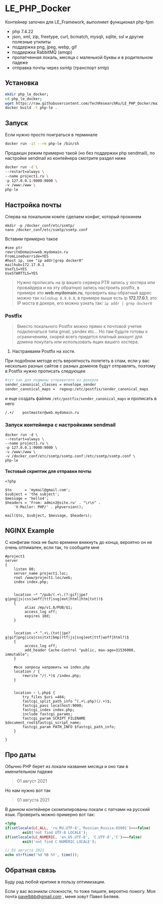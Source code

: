# LE_PHP_Docker
Контейнер заточен для LE_Framework, выполняет функционал php-fpm
* php 7.4.22
* json, xml, zip, freetype, curl, bcmatch, mysqli, sqlite, ssl и другие полезные утилиты
* поддержка png, jpeg, webp, gif
* поддержка RabbitMQ (amqp)
* пропатченная локаль, месяца с маленькой буквы и в родительном падеже
* отправка почты через ssmtp (транспорт smtp)

## Установка

```bash
mkdir php_le_docker;
cd php_le_docker;
wget https://raw.githubusercontent.com/TechResearchRu/LE_PHP_Docker/main/Dockerfile
docker build -t php-le .
```

## Запуск

Если нужно просто поиграться в терминале
```bash
docker run -it --rm php-le /bin/sh
```

Продакшн режим примерно такой (но без поддержки php sendmail), по настройке sendmail из контейнера смотрите раздел ниже
```bash
docker run -d \
--restart=always \
--name project1.ru \
-p 127.0.0.1:9000:9000 \
-v /www:/www \
php-le
```

## Настройка почты
Сперва на локальном компе сделаем конфиг, который прокинем
```
mkdir -p /docker_conf/etc/ssmtp/
nano /docker_conf/etc/ssmtp/ssmtp.conf
```

Вставим примерно такое
```
#see ptr
rewriteDomain=web.mydomain.ru
FromLineOverride=YES
#host ip, see "ip addr|grep docker0"
mailhub=172.17.0.1
UseTLS=YES
UseSTARTTLS=YES
```

> Нужно прописать на ip вашего сервера PTR запись у хостера или провайдера и на эту обратную запись настроить postfix, в примере это **web.mydomain.ru**, 
> проверить ваш обратный адрес можно так `nslookup 8.8.8.8`, 
> в примере выше есть ip **172.17.0.1**, это IP моста в докере, его можно узнать так: `ip addr | grep docker0`

### Postfix

> Вместо локального Postfix можно прямо к почтовой учетке подключаться типа gmail, yandex etc... Но там будьте готовы к ограничениям, скорей всего придется платный аккаунт для домена покупать или использовать ящик вашего хостера.

1. Настраиваем Postfix на хосте.

При подобном методе есть вероятность полететь в спам, если у вас несколько разных сайтов с разных доменов будут отправлять, поэтому в Postfix нужно прописать следующее

```sh
#тут хак для подмены отправителя из докеров
sender_canonical_classes = envelope_sender
sender_canonical_maps =  regexp:/etc/postfix/sender_canonical_maps
```

и еще создать файлик `/etc/postfix/sender_canonical_maps` и прописать в него
```
/.+/    postmaster@web.mydomain.ru
```

### Запуск контейнера с настройками sendmail
```
docker run -d \
--restart=always \
--name project1.ru \
-p 127.0.0.1:9000:9000 \
-v /www:/www \
-v /docker_conf/etc/ssmtp/ssmtp.conf:/etc/ssmtp/ssmtp.conf \
php-le

```

#### Тестовый скриптик для отправки почты
```
<?php

$to      = 'mymail@gmail.com';
$subject = 'the subject';
$message = 'hello4';
$headers = 'From: admin2@site.ru' . "\r\n" .
    'X-Mailer: PHP/' . phpversion();

mail($to, $subject, $message, $headers);
```

## NGINX Example
С конфигам пока не было времени вникнуть до конца, вероятно он не очень оптимален, если так, то сообщите мне

```
#project1
server 
{
	listen 80;
	server_name project1.loc;
	root /www/project1.loc/web;
	index index.php;


    location ~* ^/pub/(.+\.(?:gif|jpe?g|png|js|css|woff|ttf|svg|eot|html|htm|txt))$
    {
         alias /mp/v1.8/PUB/$1;
         access_log off;
         expires 10d;
    }


	location ~* ^.+\.(txt|jpe?g|gif|png|ico|css|txt|bmp|rtf|js|svg|eot|ttf|woff|html?)$
	{
         access_log off;
         add_header Cache-Control "public, max-age=31536000, immutable";
	}
	
	#все запросы направить на index.php
	location / {
		rewrite ^/(.*)$ /index.php;
	}


	location ~ \.php$ {
        try_files $uri =404;
        fastcgi_split_path_info ^(.+\.php)(/.+)$;
        fastcgi_pass localhost:9000;
        fastcgi_index index.php;
        include fastcgi_params;
        fastcgi_param SCRIPT_FILENAME $document_root$fastcgi_script_name;
        fastcgi_param PATH_INFO $fastcgi_path_info;
    }

}
```


## Про даты
Обычно PHP берет из локали название месяца и оно там в именительном падеже
> 01 август 2021

Но нам нужно вот так

> 01 августа 2021

В данном контейнере скомпилированы локали с патчами на русский язык.
Проверить можно примерно вот так:

```php
<?php
if(setlocale(LC_ALL, 'ru_RU.UTF-8','Russian_Russia.65001')===false) 
        exit('not find UTF-8 LOCALE');
if(setlocale(LC_NUMERIC, 'en_US.UTF-8', 'C.UTF-8','C')===false) 
        exit('not find C NUMERIC LOCALE');

// 01 августа 2021
echo strftime('%d %B %Y', time());
```



## Обратная связь
Буду рад любой критике в пользу оптимизации.

Если у вас возникли сложности, то тоже пишите, вероятно помогу.
Моя почта pavelbbb@gmail.com , меня зовут Павел Беляев.

